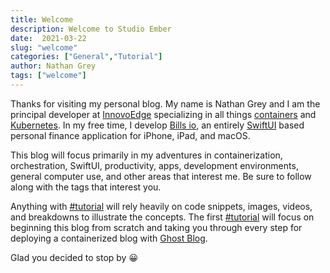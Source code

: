 ```yaml
---
title: Welcome
description: Welcome to Studio Ember
date:  2021-03-22
slug: "welcome"
categories: ["General","Tutorial"]
author: Nathan Grey
tags: ["welcome"]
---
```


Thanks for visiting my personal blog. My name is Nathan Grey and I am the principal developer at [InnovoEdge](https://innovoedge.com) specializing in all things [containers](https://www.docker.com/resources/what-container) and [Kubernetes](https://kubernetes.io). In my free time, I develop [Bills io](https://billsio.app), an entirely [SwiftUI](https://developer.apple.com/xcode/swiftui/) based personal finance application for iPhone, iPad, and macOS.

This blog will focus primarily in my adventures in containerization, orchestration, SwiftUI, productivity, apps, development environments, general computer use, and other areas that interest me. Be sure to follow along with the tags that interest you.

Anything with [#tutorial](/categories/tutorial/) will rely heavily on code snippets, images, videos, and breakdowns to illustrate the concepts. The first [#tutorial](/categories/tutorial/) will focus on beginning this blog from scratch and taking you through every step for deploying a containerized blog with [Ghost Blog](https://ghost.org).

Glad you decided to stop by 😀